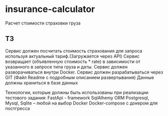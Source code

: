 # insurance-calculator
Расчет стоимости страховки груза

## ТЗ
Сервис должен посчитать стоимость страхования для запроса используя актуальный тариф.(Загружается через API)
Сервис возвращает (объявленную стоимость * rate) в зависимости от указанного в запросе типа груза и даты.
Сервис должен разворачиваться внутри Docker.
Сервис должен разрабатываться через GIT (Файл Readme с подробным описанием развертывания)
Данные должны храниться в базе данных

Технологии, которые должны быть использованы при реализации тестового задания:
FastApi - framework
SqlAlhemy ORM
Postgresql, Mysql, Sqlite – любой на выбор
Docker
Docker-compose с докером для постгресса


